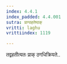 ```yaml
---
index: 4.4.1
index_padded: 4.4.001
sutra: प्राग्वहतेष्ठक्
vritti: laghu
vrittiindex: 1119

---
```

तद्वहतीत्यतः प्राक् ठगधिक्रियते..